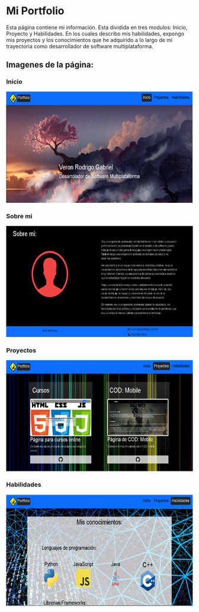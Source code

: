 # Mi Portfolio

Esta página contiene mi información. Esta dividida en tres modulos: Inicio, Proyecto y Habilidades. En los cuales describo mis habilidades, expongo mis proyectos y los conocimientos que he adquirido a lo largo de mi trayectoria como desarrollador de software multiplataforma.

## Imagenes de la página:

### Inicio

 <p>
    <img height="300" src = "./img/readme/inicio.png"></img>
 </p>

### Sobre mi

 <p>
    <img height="300" src = "./img/readme/sobremi.png"></img>
 </p>

### Proyectos

<p>
    <img height="300" src = "./img/readme/proyectos.png"></img>
 </p>

### Habilidades

<p>
    <img height="300" src = "./img/readme/habilidades.png"></img>
 </p>
